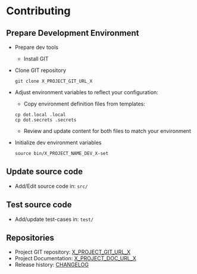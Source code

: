 # Contributing

## Prepare Development Environment

- Prepare dev tools
  - Install GIT
- Clone GIT repository

  ```shell
  git clone X_PROJECT_GIT_URL_X
  ```

- Adjust environment variables to reflect your configuration:

  - Copy environment definition files from templates:

  ```shell
  cp dot.local .local
  cp dot.secrets .secrets
  ```

  - Review and update content for both files to match your environment

- Initialize dev environment variables

  ```shell
  source bin/X_PROJECT_NAME_DEV_X-set
  ```

## Update source code

- Add/Edit source code in: `src/`

## Test source code

- Add/update test-cases in: `test/`

## Repositories

- Project GIT repository: [X_PROJECT_GIT_URL_X](X_PROJECT_GIT_URL_X)
- Project Documentation: [X_PROJECT_DOC_URL_X](X_PROJECT_DOC_URL_X)
- Release history: [CHANGELOG](CHANGELOG.md)
